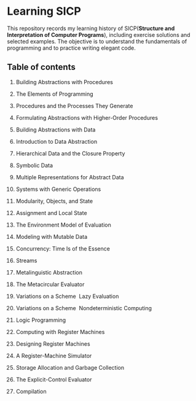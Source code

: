 # Learning SICP
This repository records my learning history of SICP(**Structure and Interpretation of Computer Programs**), including exercise solutions and selected examples. The objective is to understand the fundamentals of programming and to practice writing elegant code. 

## Table of contents

1. Building Abstractions with Procedures
  1. The Elements of Programming
  2. Procedures and the Processes They Generate
  3. Formulating Abstractions with Higher-Order Procedures

2. Building Abstractions with Data
  1. Introduction to Data Abstraction
  2. Hierarchical Data and the Closure Property
  3. Symbolic Data
  4. Multiple Representations for Abstract Data
  5. Systems with Generic Operations
  
3. Modularity, Objects, and State
  1. Assignment and Local State
  2. The Environment Model of Evaluation
  3. Modeling with Mutable Data
  4. Concurrency: Time Is of the Essence
  5. Streams

4. Metalinguistic Abstraction
  1.  The Metacircular Evaluator
  2.  Variations on a Scheme ­ Lazy Evaluation
  3.  Variations on a Scheme ­ Nondeterministic Computing
  4.  Logic Programming

5. Computing with Register Machines
  1.  Designing Register Machines
  2.  A Register-Machine Simulator
  3.  Storage Allocation and Garbage Collection
  4.  The Explicit-Control Evaluator
  5.  Compilation
  
